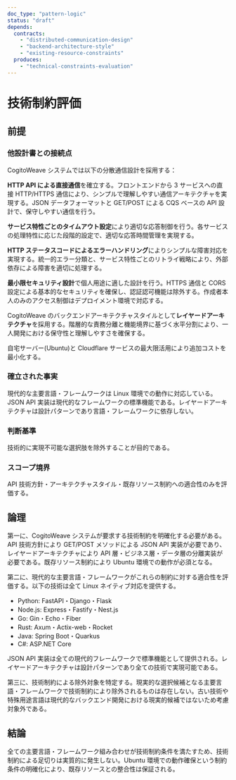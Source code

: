 ```yaml
---
doc_type: "pattern-logic"
status: "draft"
depends:
  contracts:
    - "distributed-communication-design"
    - "backend-architecture-style"
    - "existing-resource-constraints"
  produces:
    - "technical-constraints-evaluation"
---
```


# 技術制約評価

## 前提

### 他設計書との接続点

<!-- PREMISE_BEGIN: distributed-communication-design -->

CogitoWeave システムでは以下の分散通信設計を採用する：

**HTTP API による直接通信**を確立する。フロントエンドから 3 サービスへの直接 HTTP/HTTPS 通信により、シンプルで理解しやすい通信アーキテクチャを実現する。JSON データフォーマットと GET/POST による CQS ベースの API 設計で、保守しやすい通信を行う。

**サービス特性ごとのタイムアウト設定**により適切な応答制御を行う。各サービスの処理特性に応じた段階的設定で、適切な応答時間管理を実現する。

**HTTP ステータスコードによるエラーハンドリング**によりシンプルな障害対応を実現する。統一的エラー分類と、サービス特性ごとのリトライ戦略により、外部依存による障害を適切に処理する。

**最小限セキュリティ設計**で個人用途に適した設計を行う。HTTPS 通信と CORS 設定による基本的なセキュリティを確保し、認証認可機能は除外する。作成者本人のみのアクセス制御はデプロイメント環境で対応する。

<!-- PREMISE_END: distributed-communication-design -->

<!-- PREMISE_BEGIN: backend-architecture-style -->

CogitoWeave のバックエンドアーキテクチャスタイルとして**レイヤードアーキテクチャ**を採用する。階層的な責務分離と機能境界に基づく水平分割により、一人開発における保守性と理解しやすさを確保する。

<!-- PREMISE_END: backend-architecture-style -->

<!-- PREMISE_BEGIN: existing-resource-constraints -->

自宅サーバー(Ubuntu)と Cloudflare サービスの最大限活用により追加コストを最小化する。

<!-- PREMISE_END: existing-resource-constraints -->

### 確立された事実

現代的な主要言語・フレームワークは Linux 環境での動作に対応している。JSON API 実装は現代的なフレームワークの標準機能である。レイヤードアーキテクチャは設計パターンであり言語・フレームワークに依存しない。

### 判断基準

技術的に実現不可能な選択肢を除外することが目的である。

### スコープ境界

API 技術方針・アーキテクチャスタイル・既存リソース制約への適合性のみを評価する。

## 論理

第一に、CogitoWeave システムが要求する技術制約を明確化する必要がある。API 技術方針により GET/POST メソッドによる JSON API 実装が必要であり、レイヤードアーキテクチャにより API 層・ビジネス層・データ層の分離実装が必要である。既存リソース制約により Ubuntu 環境での動作が必須となる。

第二に、現代的な主要言語・フレームワークがこれらの制約に対する適合性を評価する。以下の技術は全て Linux ネイティブ対応を提供する。

- Python: FastAPI・Django・Flask
- Node.js: Express・Fastify・Nest.js
- Go: Gin・Echo・Fiber
- Rust: Axum・Actix-web・Rocket
- Java: Spring Boot・Quarkus
- C#: ASP.NET Core

JSON API 実装は全ての現代的フレームワークで標準機能として提供される。レイヤードアーキテクチャは設計パターンであり全ての技術で実現可能である。

第三に、技術制約による除外対象を特定する。現実的な選択候補となる主要言語・フレームワークで技術制約により除外されるものは存在しない。古い技術や特殊用途言語は現代的なバックエンド開発における現実的候補ではないため考慮対象外である。

## 結論

<!-- GLOBAL_CONCLUSION_BEGIN: technical-constraints-evaluation -->

全ての主要言語・フレームワーク組み合わせが技術制約条件を満たすため、技術制約による足切りは実質的に発生しない。Ubuntu 環境での動作確保という制約条件の明確化により、既存リソースとの整合性は保証される。

<!-- GLOBAL_CONCLUSION_END: technical-constraints-evaluation -->
